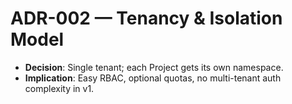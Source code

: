 # ADR-002 — Tenancy & Isolation Model

- **Decision**: Single tenant; each Project gets its own namespace.
- **Implication**: Easy RBAC, optional quotas, no multi-tenant auth complexity in v1.
